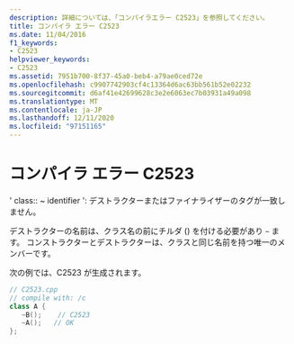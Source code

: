```yaml
---
description: 詳細については、「コンパイラエラー C2523」を参照してください。
title: コンパイラ エラー C2523
ms.date: 11/04/2016
f1_keywords:
- C2523
helpviewer_keywords:
- C2523
ms.assetid: 7951b700-8f37-45a0-beb4-a79ae0ced72e
ms.openlocfilehash: c9907742903cf4c13364d6ac63bb561b52e02232
ms.sourcegitcommit: d6af41e42699628c3e2e6063ec7b03931a49a098
ms.translationtype: MT
ms.contentlocale: ja-JP
ms.lasthandoff: 12/11/2020
ms.locfileid: "97151165"
---
```

# <a name="compiler-error-c2523"></a>コンパイラ エラー C2523

' class:: ~ identifier ': デストラクターまたはファイナライザーのタグが一致しません。

デストラクターの名前は、クラス名の前にチルダ () を付ける必要があり `~` ます。 コンストラクターとデストラクターは、クラスと同じ名前を持つ唯一のメンバーです。

次の例では、C2523 が生成されます。

```cpp
// C2523.cpp
// compile with: /c
class A {
   ~B();    // C2523
   ~A();   // OK
};
```
